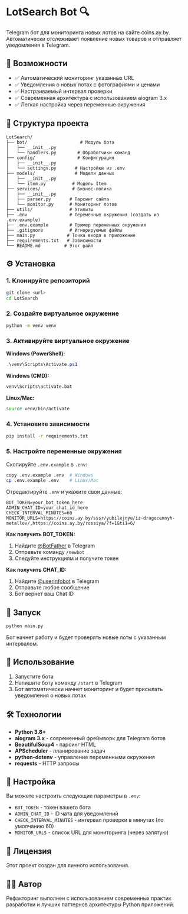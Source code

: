 # LotSearch Bot 🔍

Telegram бот для мониторинга новых лотов на сайте coins.ay.by. Автоматически отслеживает появление новых товаров и отправляет уведомления в Telegram.

## 🚀 Возможности

- ✅ Автоматический мониторинг указанных URL
- ✅ Уведомления о новых лотах с фотографиями и ценами
- ✅ Настраиваемый интервал проверки
- ✅ Современная архитектура с использованием aiogram 3.x
- ✅ Легкая настройка через переменные окружения

## 📁 Структура проекта

```
LotSearch/
├── bot/                    # Модуль бота
│   ├── __init__.py
│   └── handlers.py        # Обработчики команд
├── config/                # Конфигурация
│   ├── __init__.py
│   └── settings.py       # Настройки из .env
├── models/               # Модели данных
│   ├── __init__.py
│   └── item.py          # Модель Item
├── services/            # Бизнес-логика
│   ├── __init__.py
│   ├── parser.py       # Парсинг сайта
│   └── monitor.py      # Мониторинг лотов
├── utils/              # Утилиты
├── .env                # Переменные окружения (создать из .env.example)
├── .env.example        # Пример переменных окружения
├── .gitignore          # Игнорируемые файлы
├── main.py            # Точка входа в приложение
├── requirements.txt   # Зависимости
└── README.md         # Этот файл
```

## ⚙️ Установка

### 1. Клонируйте репозиторий
```bash
git clone <url>
cd LotSearch
```

### 2. Создайте виртуальное окружение
```bash
python -m venv venv
```

### 3. Активируйте виртуальное окружение

**Windows (PowerShell):**
```powershell
.\venv\Scripts\Activate.ps1
```

**Windows (CMD):**
```cmd
venv\Scripts\activate.bat
```

**Linux/Mac:**
```bash
source venv/bin/activate
```

### 4. Установите зависимости
```bash
pip install -r requirements.txt
```

### 5. Настройте переменные окружения

Скопируйте `.env.example` в `.env`:
```bash
copy .env.example .env  # Windows
cp .env.example .env    # Linux/Mac
```

Отредактируйте `.env` и укажите свои данные:
```env
BOT_TOKEN=your_bot_token_here
ADMIN_CHAT_ID=your_chat_id_here
CHECK_INTERVAL_MINUTES=60
MONITOR_URLS=https://coins.ay.by/sssr/yubilejnye/iz-dragocennyh-metallov/,https://coins.ay.by/rossiya/?f=1&ti1=6/
```

**Как получить BOT_TOKEN:**
1. Найдите [@BotFather](https://t.me/BotFather) в Telegram
2. Отправьте команду `/newbot`
3. Следуйте инструкциям и получите токен

**Как получить CHAT_ID:**
1. Найдите [@userinfobot](https://t.me/userinfobot) в Telegram
2. Отправьте любое сообщение
3. Бот вернет ваш Chat ID

## 🏃 Запуск

```bash
python main.py
```

Бот начнет работу и будет проверять новые лоты с указанным интервалом.

## 📝 Использование

1. Запустите бота
2. Напишите боту команду `/start` в Telegram
3. Бот автоматически начнет мониторинг и будет присылать уведомления о новых лотах

## 🛠️ Технологии

- **Python 3.8+**
- **aiogram 3.x** - современный фреймворк для Telegram ботов
- **BeautifulSoup4** - парсинг HTML
- **APScheduler** - планирование задач
- **python-dotenv** - управление переменными окружения
- **requests** - HTTP запросы

## 🔧 Настройка

Вы можете настроить следующие параметры в `.env`:

- `BOT_TOKEN` - токен вашего бота
- `ADMIN_CHAT_ID` - ID чата для уведомлений
- `CHECK_INTERVAL_MINUTES` - интервал проверки в минутах (по умолчанию 60)
- `MONITOR_URLS` - список URL для мониторинга (через запятую)

## 📄 Лицензия

Этот проект создан для личного использования.

## 👨‍💻 Автор

Рефакторинг выполнен с использованием современных практик разработки и лучших паттернов архитектуры Python приложений.
